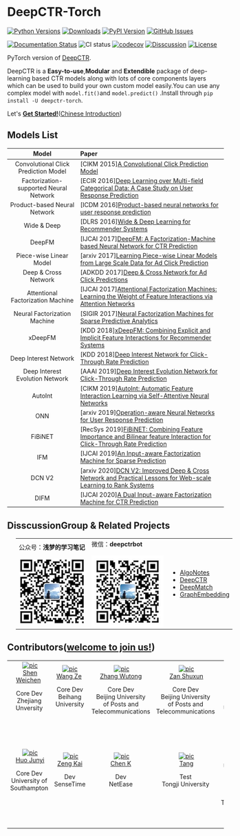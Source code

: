 # DeepCTR-Torch

[![Python Versions](https://img.shields.io/pypi/pyversions/deepctr-torch.svg)](https://pypi.org/project/deepctr-torch)
[![Downloads](https://pepy.tech/badge/deepctr-torch)](https://pepy.tech/project/deepctr-torch)
[![PyPI Version](https://img.shields.io/pypi/v/deepctr-torch.svg)](https://pypi.org/project/deepctr-torch)
[![GitHub Issues](https://img.shields.io/github/issues/shenweichen/deepctr-torch.svg
)](https://github.com/shenweichen/deepctr-torch/issues)


[![Documentation Status](https://readthedocs.org/projects/deepctr-torch/badge/?version=latest)](https://deepctr-torch.readthedocs.io/)
![CI status](https://github.com/shenweichen/deepctr-torch/workflows/CI/badge.svg)
[![codecov](https://codecov.io/gh/shenweichen/DeepCTR-Torch/branch/master/graph/badge.svg)](https://codecov.io/gh/shenweichen/DeepCTR-Torch)
[![Disscussion](https://img.shields.io/badge/chat-wechat-brightgreen?style=flat)](./README.md#disscussiongroup)
[![License](https://img.shields.io/github/license/shenweichen/deepctr-torch.svg)](https://github.com/shenweichen/deepctr-torch/blob/master/LICENSE)

PyTorch version of [DeepCTR](https://github.com/shenweichen/DeepCTR).

DeepCTR is a **Easy-to-use**,**Modular** and **Extendible** package of deep-learning based CTR models along with lots of core components layers which can be used to build your own custom model easily.You can use any complex model with `model.fit()`and `model.predict()` .Install through `pip install -U deepctr-torch`.

Let's [**Get Started!**](https://deepctr-torch.readthedocs.io/en/latest/Quick-Start.html)([Chinese Introduction](https://zhuanlan.zhihu.com/p/53231955))

## Models List

|                 Model                  | Paper                                                                                                                                                           |
| :------------------------------------: | :-------------------------------------------------------------------------------------------------------------------------------------------------------------- |
|  Convolutional Click Prediction Model  | [CIKM 2015][A Convolutional Click Prediction Model](http://ir.ia.ac.cn/bitstream/173211/12337/1/A%20Convolutional%20Click%20Prediction%20Model.pdf)             |
| Factorization-supported Neural Network | [ECIR 2016][Deep Learning over Multi-field Categorical Data: A Case Study on User Response Prediction](https://arxiv.org/pdf/1601.02376.pdf)                    |
|      Product-based Neural Network      | [ICDM 2016][Product-based neural networks for user response prediction](https://arxiv.org/pdf/1611.00144.pdf)                                                   |
|              Wide & Deep               | [DLRS 2016][Wide & Deep Learning for Recommender Systems](https://arxiv.org/pdf/1606.07792.pdf)                                                                 |
|                 DeepFM                 | [IJCAI 2017][DeepFM: A Factorization-Machine based Neural Network for CTR Prediction](http://www.ijcai.org/proceedings/2017/0239.pdf)                           |
|        Piece-wise Linear Model         | [arxiv 2017][Learning Piece-wise Linear Models from Large Scale Data for Ad Click Prediction](https://arxiv.org/abs/1704.05194)                                 |
|          Deep & Cross Network          | [ADKDD 2017][Deep & Cross Network for Ad Click Predictions](https://arxiv.org/abs/1708.05123)                                                                   |
|   Attentional Factorization Machine    | [IJCAI 2017][Attentional Factorization Machines: Learning the Weight of Feature Interactions via Attention Networks](http://www.ijcai.org/proceedings/2017/435) |
|      Neural Factorization Machine      | [SIGIR 2017][Neural Factorization Machines for Sparse Predictive Analytics](https://arxiv.org/pdf/1708.05027.pdf)                                               |
|                xDeepFM                 | [KDD 2018][xDeepFM: Combining Explicit and Implicit Feature Interactions for Recommender Systems](https://arxiv.org/pdf/1803.05170.pdf)                         |
|         Deep Interest Network          | [KDD 2018][Deep Interest Network for Click-Through Rate Prediction](https://arxiv.org/pdf/1706.06978.pdf)                                                       |
|    Deep Interest Evolution Network     | [AAAI 2019][Deep Interest Evolution Network for Click-Through Rate Prediction](https://arxiv.org/pdf/1809.03672.pdf)                                            |
|                AutoInt                 | [CIKM 2019][AutoInt: Automatic Feature Interaction Learning via Self-Attentive Neural Networks](https://arxiv.org/abs/1810.11921)                              |
|                  ONN                   | [arxiv 2019][Operation-aware Neural Networks for User Response Prediction](https://arxiv.org/pdf/1904.12579.pdf)                                                |
|                FiBiNET                 | [RecSys 2019][FiBiNET: Combining Feature Importance and Bilinear feature Interaction for Click-Through Rate Prediction](https://arxiv.org/pdf/1905.09433.pdf)   |
|                IFM                 | [IJCAI 2019][An Input-aware Factorization Machine for Sparse Prediction](https://www.ijcai.org/Proceedings/2019/0203.pdf)   |
|                DCN V2                    | [arxiv 2020][DCN V2: Improved Deep & Cross Network and Practical Lessons for Web-scale Learning to Rank Systems](https://arxiv.org/abs/2008.13535)   |
|                DIFM                 | [IJCAI 2020][A Dual Input-aware Factorization Machine for CTR Prediction](https://www.ijcai.org/Proceedings/2020/0434.pdf)   |


## DisscussionGroup & Related Projects

<html>
    <table style="margin-left: 20px; margin-right: auto;">
        <tr>
            <td>
                公众号：<b>浅梦的学习笔记</b><br><br>
                <a href="https://github.com/shenweichen/deepctr-torch">
  <img align="center" src="./docs/pics/code.png" />
</a>
            </td>
            <td>
                微信：<b>deepctrbot</b><br><br>
 <a href="https://github.com/shenweichen/deepctr-torch">
  <img align="center" src="./docs/pics/deepctrbot.png" />
</a>
            </td>
            <td>
<ul>
<li><a href="https://github.com/shenweichen/AlgoNotes">AlgoNotes</a></li>
<li><a href="https://github.com/shenweichen/DeepCTR">DeepCTR</a></li>
<li><a href="https://github.com/shenweichen/DeepMatch">DeepMatch</a></li>
<li><a href="https://github.com/shenweichen/GraphEmbedding">GraphEmbedding</a></li>
</ul>
            </td>
        </tr>
    </table>
</html>



## Contributors([welcome to join us!](./CONTRIBUTING.md))

<table border="0">
  <tbody>
    <tr align="center" >
      <td>
        ​ <a href="https://github.com/shenweichen"><img width="70" height="70" src="https://github.com/shenweichen.png?s=40" alt="pic"></a><br>
        ​ <a href="https://github.com/shenweichen">Shen Weichen</a> ​
        <p>Core Dev<br> Zhejiang Unversity <br> <br>  </p>​
      </td>
      <td>
         <a href="https://github.com/weberrr"><img width="70" height="70" src="https://github.com/weberrr.png?s=40" alt="pic"></a><br>
         <a href="https://github.com/weberrr">Wang Ze</a> ​
        <p>Core Dev<br> Beihang University <br> <br>  </p>​
      </td>
      <td>
        ​ <a href="https://github.com/wutongzhang"><img width="70" height="70" src="https://github.com/wutongzhang.png?s=40" alt="pic"></a><br>
         <a href="https://github.com/wutongzhang">Zhang Wutong</a>
         <p>Core Dev<br> Beijing University <br> of  Posts and <br> Telecommunications</p>​
      </td>
      <td>
        ​ <a href="https://github.com/zanshuxun"><img width="70" height="70" src="https://github.com/zanshuxun.png?s=40" alt="pic"></a><br>
        ​ <a href="https://github.com/zanshuxun">Zan Shuxun</a>
        <p>Core Dev<br> Beijing University <br> of  Posts and <br> Telecommunications</p>​
      </td>
      <td>
        ​ <a href="https://github.com/ZhangYuef"><img width="70" height="70" src="https://github.com/ZhangYuef.png?s=40" alt="pic"></a><br>
        ​ <a href="https://github.com/ZhangYuef">Zhang Yuefeng</a>
        <p>Core Dev<br>
        Peking University <br>  <br>  </p>​
      </td>
    </tr>
    <tr align="center">
      <td>
        ​ <a href="https://github.com/JyiHUO"><img width="70" height="70" src="https://github.com/JyiHUO.png?s=40" alt="pic"></a><br>
        ​ <a href="https://github.com/JyiHUO">Huo Junyi</a>
        <p>Core Dev<br>
        University of Southampton <br> <br>  </p>​
      </td>
      <td>
        ​ <a href="https://github.com/Zengai"><img width="70" height="70" src="https://github.com/Zengai.png?s=40" alt="pic"></a><br>
        ​ <a href="https://github.com/Zengai">Zeng Kai</a> ​
        <p>Dev<br>
        SenseTime <br> <br>  </p>​
      </td>
      <td>
        ​ <a href="https://github.com/chenkkkk"><img width="70" height="70" src="https://github.com/chenkkkk.png?s=40" alt="pic"></a><br>
        ​ <a href="https://github.com/chenkkkk">Chen K</a> ​
        <p>Dev<br>
        NetEase <br>  <br>  </p>​
      </td>
      <td>
        ​ <a href="https://github.com/tangaqi"><img width="70" height="70" src="https://github.com/tangaqi.png?s=40" alt="pic"></a><br>
        ​ <a href="https://github.com/tangaqi">Tang</a>
        <p>Test<br>
        Tongji University <br> <br>  </p>​
      </td>
      <td>
        ​ <a href="https://github.com/uestc7d"><img width="70" height="70" src="https://github.com/uestc7d.png?s=40" alt="pic"></a><br>
        ​ <a href="https://github.com/uestc7d">Xu Qidi</a> ​
        <p>Dev<br>
        University of <br> Electronic  Science  and <br> Technology of China</p>​
      </td>
    </tr>
  </tbody>
</table>